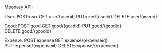 Mooneey API:

User:
POST:user
GET:user/{userid}
PUT:user/{userid}
DELETE:user/{userid}

Good:
POST:good
GET:good/{goodid}
PUT:good/{goodid}
DELETE:good/{goodid}

Expense:
POST:expense
GET:expense/{expenseid}
PUT:expense/{expenseid}
DELETE:expense/{expenseid}
